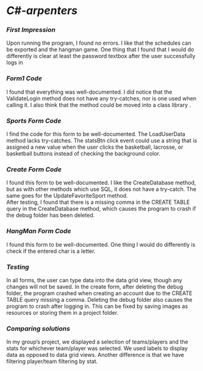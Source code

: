 # *C#-arpenters*
### ***First Impression***
Upon running the program, I found no errors. I like that the schedules can be exported and the hangman game. One thing that I found that I would do differently is clear at least the password textbox after the user successfully logs in

### ***Form1 Code***
I found that everything was well-documented. I did notice that the ValidateLogin method does not have any try-catches, nor is one used when calling it. I also think that the method could be moved into a class library .

### ***Sports Form Code***
I find the code for this form to be well-documented. The LoadUserData method lacks try-catches. The statsBtn click event could use a string that is assigned a new value when the user clicks the basketball, lacrosse, or basketball buttons instead of checking the background color.

### ***Create Form Code***
I found this form to be well-documented. I like the CreateDatabase method, but as with other methods which use SQL, it does not have a try-catch. The same goes for the UpdateFavoriteSport method.<br> 
After testing, I found that there is a missing comma in the CREATE TABLE query in the CreateDatabase method, which causes the program to crash if the debug folder has been deleted.
 
### ***HangMan Form Code***
I found this form to be well-documented. One thing I would do differently is check if the entered char is a letter.

### ***Testing***
In all forms, the user can type data into the data grid view, though any changes will not be saved. In the create form, after deleting the debug folder, the program crashed when creating an account due to the CREATE TABLE query missing a comma.
Deleting the debug folder also causes the program to crash after logging in. This can be fixed by saving images as resources or storing them in a project folder.

### ***Comparing solutions***
In my group’s project, we displayed a selection of teams/players and the stats for whichever team/player was selected. We used labels to display data as opposed to data grid views. Another difference is that we have filtering player/team filtering by stat. 


